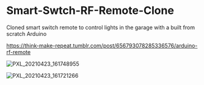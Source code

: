 # Smart-Swtch-RF-Remote-Clone
Cloned smart switch remote to control lights in the garage with a built from scratch Arduino

https://think-make-repeat.tumblr.com/post/656793078285336576/arduino-rf-remote

![PXL_20210423_161748955](https://user-images.githubusercontent.com/4491861/125824265-f2bb669b-fca7-4e35-a6e4-8af028efd419.jpg)

![PXL_20210423_161721266](https://user-images.githubusercontent.com/4491861/125824217-72fb09b4-bc6c-4266-8c02-dcadcbc973e6.jpg)
